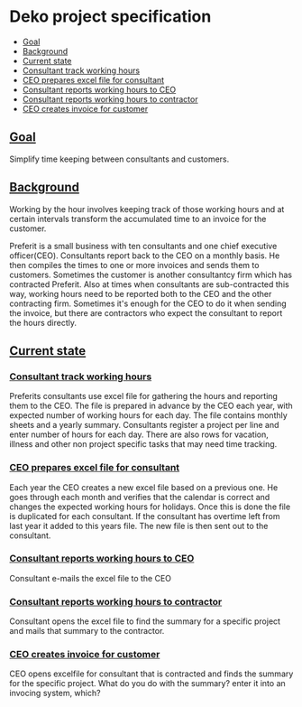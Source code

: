 

# Deko project specification

- [Goal](#goal)
- [Background](#background)
- [Current state](#currentstate)
- [Consultant track working hours](#consultanttrackworkinghours)
- [CEO prepares excel file for consultant](#ceopreparesexcelfileforconsultant)
- [Consultant reports working hours to CEO](#consultantreportsworkinghourstoceo)
- [Consultant reports working hours to contractor](#consultantreportsworkinghourstocontractor)
- [CEO creates invoice for customer](#ceocreatesinvoiceforcustomer)


## [Goal](#goal)

Simplify time keeping between consultants and
customers.

## [Background](#background)

Working by the hour involves keeping track of
those working hours and at certain intervals transform the
accumulated time to an invoice for the customer.

Preferit is a small business with ten consultants and one
chief executive officer(CEO). Consultants report back to the
CEO on a monthly basis. He then compiles the times to one or
more invoices and sends them to customers. Sometimes the
customer is another consultantcy firm which has contracted
Preferit. Also at times when consultants are sub-contracted
this way, working hours need to be reported both to the CEO
and the other contracting firm. Sometimes it's enough for the
CEO to do it when sending the invoice, but there are
contractors who expect the consultant to report the hours
directly.

## [Current state](#currentstate)

### [Consultant track working hours](#consultanttrackworkinghours)

Preferits consultants use excel file for gathering the
hours and reporting them to the CEO. The file is prepared in
advance by the CEO each year, with expected number of working
hours for each day. The file contains monthly
sheets and a yearly summary. Consultants register a project
per line and enter number of hours for each day. There are
also rows for vacation, illness and other non project specific
tasks that may need time tracking.

### [CEO prepares excel file for consultant](#ceopreparesexcelfileforconsultant)

Each year the CEO creates a new excel file based on a
previous one. He goes through each month and verifies that the
calendar is correct and changes the expected working hours for
holidays. Once this is done the file is duplicated for each
consultant. If the consultant has overtime left from last year
it added to this years file. The new file is then sent out to
the consultant.

### [Consultant reports working hours to CEO](#consultantreportsworkinghourstoceo)

Consultant e-mails the excel file to the CEO
### [Consultant reports working hours to contractor](#consultantreportsworkinghourstocontractor)

Consultant opens the excel file to find the summary for a
specific project and mails that summary to the contractor.

### [CEO creates invoice for customer](#ceocreatesinvoiceforcustomer)

CEO opens excelfile for consultant that is contracted and
finds the summary for the specific project.
What do you do with the summary? enter it into
an invocing system, which?



